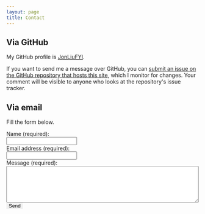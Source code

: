 ```yaml
---
layout: page
title: Contact
---
```


## Via GitHub
My GitHub profile is [JonLiuFYI](https://github.com/JonLiuFYI).

If you want to send me a message over GitHub, you can [submit an issue on the GitHub repository that hosts this site](https://github.com/JonLiuFYI/JonLiuFYI.github.io/issues/new), which I monitor for changes. Your comment will be visible to anyone who looks at the repository's issue tracker.

## Via email
Fill the form below.

<form name="gform" id="gform" enctype="text/plain" action="https://docs.google.com/forms/d/e/1FAIpQLSc8bLsvw1aYVdq1GgxqznCfXdUo6G_qiDrPoDz3Zlpl8u7ESw/formResponse?" target="hidden_iframe">
    <label>Name (required):<br>
        <input type="text" name="entry.861308243" id="entry.861308243" required><br>
    </label>
    <label>Email address (required):<br>
        <input type="email" name="entry.2034820907" id="entry.2034820907" required><br>
    </label>
    <label>Message (required):<br>
        <textarea name="entry.1629561127" id="entry.1629561127" rows="6"
        style="width: 100%" required></textarea>
    </label>
    <div>
        <input type="submit" value="Send" class="button button--primary button--pill" style="border: 0">
    </div>
</form>
